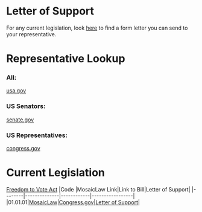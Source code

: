 # Letter of Support
For any current legislation, look [here](/Advocate/) to find a form letter you can send to your representative. 

# Representative Lookup
### All:
[usa.gov](https://www.usa.gov/elected-officials)

### US Senators:
[senate.gov](https://www.senate.gov/senators/senators-contact.htm)

### US Representatives:
[congress.gov](https://www.congress.gov/members/find-your-member)

# Current Legislation
[Freedom to Vote Act](https://www.congress.gov/bill/118th-congress/house-bill/11)
|Code    |MosaicLaw Link|Link to Bill|Letter of Support|
|--------|--------------|------------|-----------------|
|01.01.01|[MosaicLaw](/Federal/01%20-%20Civil%20Rights%20and%20Civil%20Liberties/01%20-%20Voting%20Rights%20and%20Election%20Reform/01.01.01.md)|[Congress.gov](https://www.congress.gov/bill/118th-congress/house-bill/11)|[Letter of Support](/Advocate/01.01.01%20Freedom%20to%20Vote%20Act.md)|
